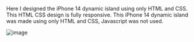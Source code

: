 Here I designed the iPhone 14 dynamic island using only HTML and CSS. This HTML CSS design is fully responsive. This iPhone 14 dynamic island was made using only HTML and CSS, Javascript was not used.


 ![image](https://github.com/user-attachments/assets/27657bfb-967c-4a8a-b590-b55504d5bd81)
